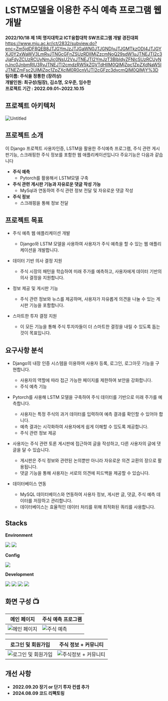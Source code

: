 # LSTM모델을 이용한 주식 예측 프로그램 웹 개발
**2022/10/18 제 1회 명지대학교 ICT융합대학 SW프로그램 개발 경진대회**
https://www.mju.ac.kr/ict/2832/subview.do?enc=Zm5jdDF8QEB8JTJGYmJzJTJGaWN0JTJGNDIyJTJGMTkzODI4JTJGYXJ0Y2xWaWV3LmRvJTNGcGFnZSUzRDIlMjZzcmNoQ29sdW1uJTNEJTI2c3JjaFdyZCUzRCUyNmJic0NsU2VxJTNEJTI2YmJzT3BlbldyZFNlcSUzRCUyNnJnc0JnbmRlU3RyJTNEJTI2cmdzRW5kZGVTdHIlM0QlMjZpc1ZpZXdNaW5lJTNEZmFsc2UlMjZpc1ZpZXclM0R0cnVlJTI2cGFzc3dvcmQlM0QlMjY%3D</br>
**팀이름: 주식을 정통한 (장려상)**</br>
**개발인원: 최규성(팀장), 김소명, 오우준, 임수한**</br>
**프로젝트 기간 : 2022.09.01~2022.10.15**</br>

## 프로젝트 아키텍처
![Untitled](https://github.com/user-attachments/assets/f262ec69-7f03-4029-81ce-e611afbe1728)


## 프로젝트 소개
이 Django 프로젝트 사용자인증, LSTM을 활용한 주식예측 프로그램, 주식 관련 게시판기능, 스크래핑한 주식 정보를 포함한 웹 애플리케이션입니다 주요기능은 다음과 같습니다

- **주식 예측**
  - Pytorch를 활용해서 LSTM모델 구축
- **주식 관련 게시판 기능과 자유로운 댓글 작성 가능** 
  - MySql과 연동하여 주식 관련 정보 전달 및 자유로운 댓글 작성
- **주식 정보**
  - 스크래핑을 통해 정보 전달
    
## 프로젝트 목표
- 주식 예측 웹 애플리케이션 개발
  - Django와 LSTM 모델을 사용하여 사용자가 주식 예측을 할 수 있는 웹 애플리케이션을 개발합니다.

- 데이터 기반 의사 결정 지원
  - 주식 시장의 패턴을 학습하여 미래 주가를 예측하고, 사용자에게 데이터 기반의 의사 결정을 지원합니다.

- 정보 제공 및 게시판 기능
  - 주식 관련 정보와 뉴스를 제공하며, 사용자가 자유롭게 의견을 나눌 수 있는 게시판 기능을 포함합니다.

- 스마트한 투자 결정 지원
  - 이 모든 기능을 통해 주식 투자자들이 더 스마트한 결정을 내릴 수 있도록 돕는 것이 목표입니다.
## 요구사항 분석

- Django의 내장 인증 시스템을 이용하여 사용자 등록, 로그인, 로그아웃 기능을 구현합니다.
  - 사용자의 역할에 따라 접근 가능한 페이지를 제한하여 보안을 강화합니다.
  - 주식 예측 기능

- Pytorch를 사용해 LSTM 모델을 구축하여 주식 데이터를 기반으로 미래 주가를 예측합니다.
  - 사용자는 특정 주식의 과거 데이터를 입력하여 예측 결과를 확인할 수 있어야 합니다.
  - 예측 결과는 시각화하여 사용자에게 쉽게 이해할 수 있도록 제공합니다.
  - 주식 관련 정보 제공

- 사용자는 주식 관련 토론 게시판에 접근하여 글을 작성하고, 다른 사용자의 글에 댓글을 달 수 있습니다.
  - 게시판은 주식 정보와 관련된 논의뿐만 아니라 자유로운 의견 교환의 장으로 활용됩니다.
  - 댓글 기능을 통해 사용자는 서로의 의견에 피드백을 제공할 수 있습니다.

- 데이터베이스 연동
  - MySQL 데이터베이스와 연동하여 사용자 정보, 게시판 글, 댓글, 주식 예측 데이터를 저장하고 관리합니다.
  - 데이터베이스는 효율적인 데이터 처리를 위해 최적화된 쿼리를 사용합니다.
  
## Stacks
**Environment**


<img src="https://img.shields.io/badge/Pycharm-E34F26?style=for-the-badge&logo=Pycharm&logoColor=white">  <img src="https://img.shields.io/badge/github-181717?style=for-the-badge&logo=github&logoColor=white">

**Config**


 <img src="https://img.shields.io/badge/npm-CB3837?style=for-the-badge&logo=npm&logoColor=white"> 
 
**Development**


  <img src="https://img.shields.io/badge/django-092E20?style=for-the-badge&logo=django&logoColor=white"> <img src="https://img.shields.io/badge/mysql-4479A1?style=for-the-badge&logo=mysql&logoColor=white"> <img src="https://img.shields.io/badge/PyTorch-EE4C2C?style=for-the-badge&logo=PyTorch&logoColor=white"> <img src="https://img.shields.io/badge/Bootstrap-7952B3?style=for-the-badge&logo=Bootstrap&logoColor=white"> 

## 화면 구성 📺

| 메인 페이지 | 주식 예측 프로그램 |
| --- | --- |
| ![메인 페이지](https://github.com/Choi9912/Django_AIstock/assets/76863081/9a2cf9ba-a447-4963-b9fb-df2f11adda68) | ![주식 예측](https://github.com/Choi9912/Django_AIstock/assets/76863081/ff32b7f7-0aec-4000-aae3-30436017453e) |

| 로그인 및 회원가입 | 주식 정보 + 커뮤니티 |
| --- | --- |
| ![로그인 및 회원가입](https://github.com/Choi9912/Django_AIstock/assets/76863081/2f2a77c4-d2bb-4547-8ebf-cbaa6fdb4baa) | ![주식정보 + 커뮤니티](https://github.com/Choi9912/Django_AIstock/assets/76863081/2f2a77c4-d2bb-4547-8ebf-cbaa6fdb4baa) |

## 개선 사항
- **2022.09.20 장기 or 단기 투자 컨셉 추가**
- **2024.08.09 코드 리펙토링**
